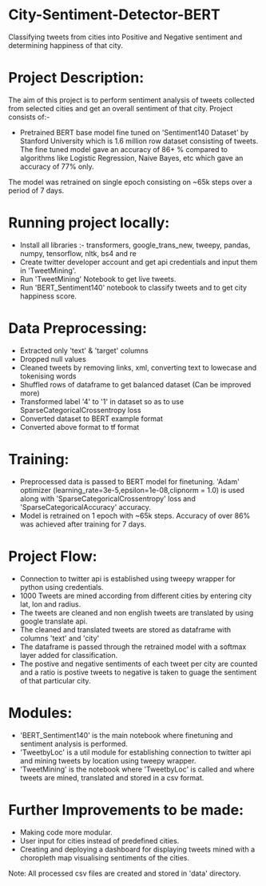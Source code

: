 # City-Sentiment-Detector-BERT
Classifying tweets from cities into Positive and Negative sentiment and determining happiness of that city.

# Project Description:
The aim of this project is to perform sentiment analysis of tweets collected from selected cities and get an overall sentiment of that city.
Project consists of:-
- Pretrained BERT base model fine tuned on 'Sentiment140 Dataset' by Stanford University which is 1.6 million row dataset consisting of tweets.
The fine tuned model gave an accuracy of 86+ % compared to algorithms like Logistic Regression, Naive Bayes, etc which gave an accuracy of 77% only.

The model was retrained on single epoch consisting on ~65k steps over a period of 7 days.

# Running project locally:
- Install all libraries :- transformers, google_trans_new, tweepy, pandas, numpy, tensorflow, nltk, bs4 and re
- Create twitter developer account and get api credentials and input them in 'TweetMining'.
- Run 'TweetMining' Notebook to get live tweets.
- Run 'BERT_Sentiment140' notebook to classify tweets and to get city happiness score.

# Data Preprocessing:
- Extracted only 'text' & 'target' columns
- Dropped null values
- Cleaned tweets by removing links, xml, converting text to lowecase and tokenising words
- Shuffled rows of dataframe to get balanced dataset (Can be improved more)
- Transformed label '4' to '1' in dataset so as to use SparseCategoricalCrossentropy loss
- Converted dataset to BERT example format
- Converted above format to tf format

# Training:
- Preprocessed data is passed to BERT model for finetuning. 'Adam' optimizer (learning_rate=3e-5,epsilon=1e-08,clipnorm = 1.0) is used along with 'SparseCategoricalCrossentropy' loss and 'SparseCategoricalAccuracy' accuracy.
- Model is retrained on 1 epoch with ~65k steps. Accuracy of over 86% was achieved after training for 7 days.

# Project Flow:
- Connection to twitter api is established using tweepy wrapper for python using credentials.
- 1000 Tweets are mined according from different cities by entering city lat, lon and radius.
- The tweets are cleaned and non english tweets are translated by using google translate api.
- The cleaned and translated tweets are stored as dataframe with columns 'text' and 'city'
- The dataframe is passed through the retrained model with a softmax layer added for classification.
- The postive and negative sentiments of each tweet per city are counted and a ratio is postive tweets to negative is taken to guage the sentiment of that particular city.

# Modules:
- 'BERT_Sentiment140' is the main notebook where finetuning and sentiment analysis is performed.
- 'TweetbyLoc' is a util module for establishing connection to twitter api and mining tweets by location using tweepy wrapper.
- 'TweetMining' is the notebook where 'TweetbyLoc' is called and where tweets are mined, translated and stored in a csv format.

# Further Improvements to be made:
- Making code more modular.
- User input for cities instead of predefined cities.
- Creating and deploying a dashboard for displaying tweets mined with a choropleth map visualising sentiments of the cities.

Note: All processed csv files are created and stored in 'data' directory.


